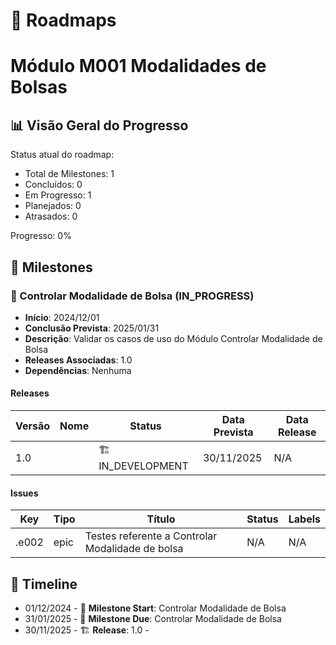 # 🎯 Roadmaps

# Módulo M001 Modalidades de Bolsas


## 📊 Visão Geral do Progresso

Status atual do roadmap:
- Total de Milestones: 1
- Concluídos: 0
- Em Progresso: 1
- Planejados: 0
- Atrasados: 0

Progresso: 0%

## 🎯 Milestones


### 🏃 Controlar Modalidade de Bolsa (IN_PROGRESS)
- **Início**: 2024/12/01
- **Conclusão Prevista**: 2025/01/31
- **Descrição**: Validar os casos de uso do Módulo Controlar Modalidade de Bolsa
- **Releases Associadas**: 1.0
- **Dependências**: Nenhuma
      
    
#### Releases
| Versão | Nome | Status | Data Prevista | Data Release |
|--------|------|--------|---------------|--------------|
| 1.0 |  | 🏗️ IN_DEVELOPMENT | 30/11/2025 | N/A |


#### Issues
| Key | Tipo | Título | Status | Labels |
|-----|------|--------|--------|--------|
| .e002 | epic | Testes referente a Controlar Modalidade de bolsa | N/A | N/A |


      

## 📅 Timeline

- 01/12/2024 - 🏃 **Milestone Start**: Controlar Modalidade de Bolsa
- 31/01/2025 - 🏃 **Milestone Due**: Controlar Modalidade de Bolsa
- 30/11/2025 - 🏗️ **Release**: 1.0 - 
